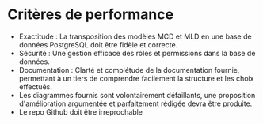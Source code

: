 # Critères de performance

- Exactitude : La transposition des modèles MCD et MLD en une base de données PostgreSQL doit être fidèle et correcte.
- Sécurité : Une gestion efficace des rôles et permissions dans la base de données.
- Documentation : Clarté et complétude de la documentation fournie, permettant à un tiers de comprendre facilement la structure et les choix effectués.
- Les diagrammes fournis sont volontairement défaillants, une proposition d'amélioration argumentée et parfaitement rédigée devra être produite.
- Le repo Github doit être irreprochable